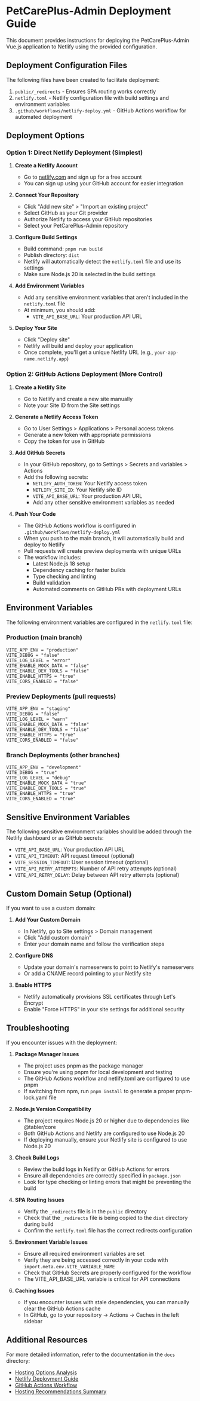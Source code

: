# PetCarePlus-Admin Deployment Guide

This document provides instructions for deploying the PetCarePlus-Admin Vue.js application to Netlify using the provided configuration.

## Deployment Configuration Files

The following files have been created to facilitate deployment:

1. `public/_redirects` - Ensures SPA routing works correctly
2. `netlify.toml` - Netlify configuration file with build settings and environment variables
3. `.github/workflows/netlify-deploy.yml` - GitHub Actions workflow for automated deployment

## Deployment Options

### Option 1: Direct Netlify Deployment (Simplest)

1. **Create a Netlify Account**
   - Go to [netlify.com](https://www.netlify.com/) and sign up for a free account
   - You can sign up using your GitHub account for easier integration

2. **Connect Your Repository**
   - Click "Add new site" > "Import an existing project"
   - Select GitHub as your Git provider
   - Authorize Netlify to access your GitHub repositories
   - Select your PetCarePlus-Admin repository

3. **Configure Build Settings**
   - Build command: `pnpm run build`
   - Publish directory: `dist`
   - Netlify will automatically detect the `netlify.toml` file and use its settings
   - Make sure Node.js 20 is selected in the build settings

4. **Add Environment Variables**
   - Add any sensitive environment variables that aren't included in the `netlify.toml` file
   - At minimum, you should add:
     - `VITE_API_BASE_URL`: Your production API URL

5. **Deploy Your Site**
   - Click "Deploy site"
   - Netlify will build and deploy your application
   - Once complete, you'll get a unique Netlify URL (e.g., `your-app-name.netlify.app`)

### Option 2: GitHub Actions Deployment (More Control)

1. **Create a Netlify Site**
   - Go to Netlify and create a new site manually
   - Note your Site ID from the Site settings

2. **Generate a Netlify Access Token**
   - Go to User Settings > Applications > Personal access tokens
   - Generate a new token with appropriate permissions
   - Copy the token for use in GitHub

3. **Add GitHub Secrets**
   - In your GitHub repository, go to Settings > Secrets and variables > Actions
   - Add the following secrets:
     - `NETLIFY_AUTH_TOKEN`: Your Netlify access token
     - `NETLIFY_SITE_ID`: Your Netlify site ID
     - `VITE_API_BASE_URL`: Your production API URL
     - Add any other sensitive environment variables as needed

4. **Push Your Code**
   - The GitHub Actions workflow is configured in `.github/workflows/netlify-deploy.yml`
   - When you push to the main branch, it will automatically build and deploy to Netlify
   - Pull requests will create preview deployments with unique URLs
   - The workflow includes:
     - Latest Node.js 18 setup
     - Dependency caching for faster builds
     - Type checking and linting
     - Build validation
     - Automated comments on GitHub PRs with deployment URLs

## Environment Variables

The following environment variables are configured in the `netlify.toml` file:

### Production (main branch)
```
VITE_APP_ENV = "production"
VITE_DEBUG = "false"
VITE_LOG_LEVEL = "error"
VITE_ENABLE_MOCK_DATA = "false"
VITE_ENABLE_DEV_TOOLS = "false"
VITE_ENABLE_HTTPS = "true"
VITE_CORS_ENABLED = "false"
```

### Preview Deployments (pull requests)
```
VITE_APP_ENV = "staging"
VITE_DEBUG = "false"
VITE_LOG_LEVEL = "warn"
VITE_ENABLE_MOCK_DATA = "false"
VITE_ENABLE_DEV_TOOLS = "false"
VITE_ENABLE_HTTPS = "true"
VITE_CORS_ENABLED = "false"
```

### Branch Deployments (other branches)
```
VITE_APP_ENV = "development"
VITE_DEBUG = "true"
VITE_LOG_LEVEL = "debug"
VITE_ENABLE_MOCK_DATA = "true"
VITE_ENABLE_DEV_TOOLS = "true"
VITE_ENABLE_HTTPS = "true"
VITE_CORS_ENABLED = "true"
```

## Sensitive Environment Variables

The following sensitive environment variables should be added through the Netlify dashboard or as GitHub secrets:

- `VITE_API_BASE_URL`: Your production API URL
- `VITE_API_TIMEOUT`: API request timeout (optional)
- `VITE_SESSION_TIMEOUT`: User session timeout (optional)
- `VITE_API_RETRY_ATTEMPTS`: Number of API retry attempts (optional)
- `VITE_API_RETRY_DELAY`: Delay between API retry attempts (optional)

## Custom Domain Setup (Optional)

If you want to use a custom domain:

1. **Add Your Custom Domain**
   - In Netlify, go to Site settings > Domain management
   - Click "Add custom domain"
   - Enter your domain name and follow the verification steps

2. **Configure DNS**
   - Update your domain's nameservers to point to Netlify's nameservers
   - Or add a CNAME record pointing to your Netlify site

3. **Enable HTTPS**
   - Netlify automatically provisions SSL certificates through Let's Encrypt
   - Enable "Force HTTPS" in your site settings for additional security

## Troubleshooting

If you encounter issues with the deployment:

1. **Package Manager Issues**
   - The project uses pnpm as the package manager
   - Ensure you're using pnpm for local development and testing
   - The GitHub Actions workflow and netlify.toml are configured to use pnpm
   - If switching from npm, run `pnpm install` to generate a proper pnpm-lock.yaml file

2. **Node.js Version Compatibility**
   - The project requires Node.js 20 or higher due to dependencies like @tabler/core
   - Both GitHub Actions and Netlify are configured to use Node.js 20
   - If deploying manually, ensure your Netlify site is configured to use Node.js 20

3. **Check Build Logs**
   - Review the build logs in Netlify or GitHub Actions for errors
   - Ensure all dependencies are correctly specified in `package.json`
   - Look for type checking or linting errors that might be preventing the build

4. **SPA Routing Issues**
   - Verify the `_redirects` file is in the `public` directory
   - Check that the `_redirects` file is being copied to the `dist` directory during build
   - Confirm the `netlify.toml` file has the correct redirects configuration

5. **Environment Variable Issues**
   - Ensure all required environment variables are set
   - Verify they are being accessed correctly in your code with `import.meta.env.VITE_VARIABLE_NAME`
   - Check that GitHub Secrets are properly configured for the workflow
   - The VITE_API_BASE_URL variable is critical for API connections

6. **Caching Issues**
   - If you encounter issues with stale dependencies, you can manually clear the GitHub Actions cache
   - In GitHub, go to your repository → Actions → Caches in the left sidebar

## Additional Resources

For more detailed information, refer to the documentation in the `docs` directory:

- [Hosting Options Analysis](./docs/hosting-options-analysis.md)
- [Netlify Deployment Guide](./docs/netlify-deployment-guide.md)
- [GitHub Actions Workflow](./docs/github-actions-netlify-workflow.md)
- [Hosting Recommendations Summary](./docs/hosting-recommendations-summary.md)